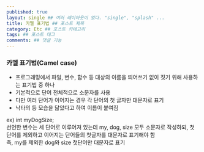 ```yaml
---
published: true
layout: single ## 여러 레이아웃이 있다. "single", "splash" ...
title: 카멜 표기법 ## 포스트 제목
category: Etc ## 포스트 카테고리
tags: ## 포스트 태그
comments: ## 댓글 기능
---
```


### 카멜 표기법(Camel case)

-   프로그래밍에서 파일, 변수, 함수 등 대상의 이름을 띄어쓰기 없이 짓기 위해 사용하는 표기법 중 하나
-   기본적으로 단어 전체적으로 소문자를 사용
-   다만 여러 단어가 이어지는 경우 각 단어의 첫 글자만 대문자로 표기
-   낙타의 등 모습을 닮았다고 하여 이름이 붙여짐

ex) int myDogSize;<br/>
선언한 변수는 세 단어로 이루어져 있는데
my, dog, size 모두 소문자로 작성하되, 첫 단어를 제외하고 이어지는 단어들의 첫글자를 대문자로 표기해야 함<br/>
즉, my를 제외한 dog와 size 첫단어만 대문자로 표기
